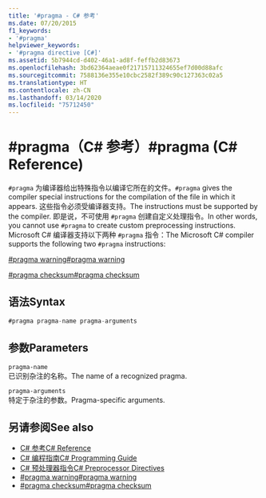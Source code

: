 ```yaml
---
title: '#pragma - C# 参考'
ms.date: 07/20/2015
f1_keywords:
- '#pragma'
helpviewer_keywords:
- '#pragma directive [C#]'
ms.assetid: 5b7944cd-d402-46a1-ad8f-feffb2d83673
ms.openlocfilehash: 3bd62364aeae0f21715711324655ef7d00d88afc
ms.sourcegitcommit: 7588136e355e10cbc2582f389c90c127363c02a5
ms.translationtype: HT
ms.contentlocale: zh-CN
ms.lasthandoff: 03/14/2020
ms.locfileid: "75712450"
---
```

# <a name="pragma-c-reference"></a><span data-ttu-id="a177f-102">#pragma（C# 参考）</span><span class="sxs-lookup"><span data-stu-id="a177f-102">#pragma (C# Reference)</span></span>
<span data-ttu-id="a177f-103">`#pragma` 为编译器给出特殊指令以编译它所在的文件。</span><span class="sxs-lookup"><span data-stu-id="a177f-103">`#pragma` gives the compiler special instructions for the compilation of the file in which it appears.</span></span> <span data-ttu-id="a177f-104">这些指令必须受编译器支持。</span><span class="sxs-lookup"><span data-stu-id="a177f-104">The instructions must be supported by the compiler.</span></span> <span data-ttu-id="a177f-105">即是说，不可使用 `#pragma` 创建自定义处理指令。</span><span class="sxs-lookup"><span data-stu-id="a177f-105">In other words, you cannot use `#pragma` to create custom preprocessing instructions.</span></span> <span data-ttu-id="a177f-106">Microsoft C# 编译器支持以下两种 `#pragma` 指令：</span><span class="sxs-lookup"><span data-stu-id="a177f-106">The Microsoft C# compiler supports the following two `#pragma` instructions:</span></span>  
  
 [<span data-ttu-id="a177f-107">#pragma warning</span><span class="sxs-lookup"><span data-stu-id="a177f-107">#pragma warning</span></span>](./preprocessor-pragma-warning.md)  
  
 [<span data-ttu-id="a177f-108">#pragma checksum</span><span class="sxs-lookup"><span data-stu-id="a177f-108">#pragma checksum</span></span>](./preprocessor-pragma-checksum.md)  
  
## <a name="syntax"></a><span data-ttu-id="a177f-109">语法</span><span class="sxs-lookup"><span data-stu-id="a177f-109">Syntax</span></span>  
  
```csharp
#pragma pragma-name pragma-arguments  
```  
  
## <a name="parameters"></a><span data-ttu-id="a177f-110">参数</span><span class="sxs-lookup"><span data-stu-id="a177f-110">Parameters</span></span>  
 `pragma-name`  
 <span data-ttu-id="a177f-111">已识别杂注的名称。</span><span class="sxs-lookup"><span data-stu-id="a177f-111">The name of a recognized pragma.</span></span>  
  
 `pragma-arguments`  
 <span data-ttu-id="a177f-112">特定于杂注的参数。</span><span class="sxs-lookup"><span data-stu-id="a177f-112">Pragma-specific arguments.</span></span>  
  
## <a name="see-also"></a><span data-ttu-id="a177f-113">另请参阅</span><span class="sxs-lookup"><span data-stu-id="a177f-113">See also</span></span>

- [<span data-ttu-id="a177f-114">C# 参考</span><span class="sxs-lookup"><span data-stu-id="a177f-114">C# Reference</span></span>](../index.md)
- [<span data-ttu-id="a177f-115">C# 编程指南</span><span class="sxs-lookup"><span data-stu-id="a177f-115">C# Programming Guide</span></span>](../../programming-guide/index.md)
- [<span data-ttu-id="a177f-116">C# 预处理器指令</span><span class="sxs-lookup"><span data-stu-id="a177f-116">C# Preprocessor Directives</span></span>](./index.md)
- [<span data-ttu-id="a177f-117">#pragma warning</span><span class="sxs-lookup"><span data-stu-id="a177f-117">#pragma warning</span></span>](./preprocessor-pragma-warning.md)
- [<span data-ttu-id="a177f-118">#pragma checksum</span><span class="sxs-lookup"><span data-stu-id="a177f-118">#pragma checksum</span></span>](./preprocessor-pragma-checksum.md)
